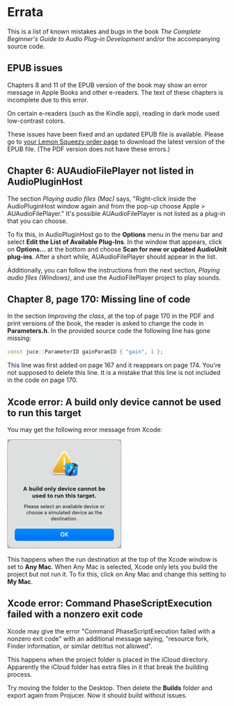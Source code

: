 # Errata

This is a list of known mistakes and bugs in the book *The Complete Beginner's Guide to Audio Plug-in Development* and/or the accompanying source code.

## EPUB issues

Chapters 8 and 11 of the EPUB version of the book may show an error message in Apple Books and other e-readers. The text of these chapters is incomplete due to this error.

On certain e-readers (such as the Kindle app), reading in dark mode used low-contrast colors.

These issues have been fixed and an updated EPUB file is available. Please go to [your Lemon Squeezy order page](https://app.lemonsqueezy.com/my-orders) to download the latest version of the EPUB file. (The PDF version does not have these errors.)

## Chapter 6: AUAudioFilePlayer not listed in AudioPluginHost

The section *Playing audio files (Mac)* says, "Right-click inside the AudioPluginHost window again and from the pop-up choose Apple > AUAudioFilePlayer." It's possible AUAudioFilePlayer is not listed as a plug-in that you can choose.

To fix this, in AudioPluginHost go to the **Options** menu in the menu bar and select **Edit the List of Available Plug-Ins**. In the window that appears, click on **Options...** at the bottom and choose **Scan for new or updated AudioUnit plug-ins**. After a short while, AUAudioFilePlayer should appear in the list.

Additionally, you can follow the instructions from the next section, *Playing audio files (Windows)*, and use the AudioFilePlayer project to play sounds.

## Chapter 8, page 170: Missing line of code

In the section *Improving the class*, at the top of page 170 in the PDF and print versions of the book, the reader is asked to change the code in **Parameters.h**. In the provided source code the following line has gone missing:

```c++
const juce::ParameterID gainParamID { "gain", 1 };
```

This line was first added on page 167 and it reappears on page 174. You're not supposed to delete this line. It is a mistake that this line is not included in the code on page 170.

## Xcode error: A build only device cannot be used to run this target

You may get the following error message from Xcode:

![](Images/BuildOnlyDeviceError.png)

This happens when the run destination at the top of the Xcode window is set to **Any Mac**. When Any Mac is selected, Xcode only lets you build the project but not run it. To fix this, click on Any Mac and change this setting to **My Mac**.

## Xcode error: Command PhaseScriptExecution failed with a nonzero exit code

Xcode may give the error "Command PhaseScriptExecution failed with a nonzero exit code" with an additional message saying, "resource fork, Finder information, or similar detritus not allowed".

This happens when the project folder is placed in the iCloud directory. Apparently the iCloud folder has extra files in it that break the building process.

Try moving the folder to the Desktop. Then delete the **Builds** folder and export again from Projucer. Now it should build without issues.
